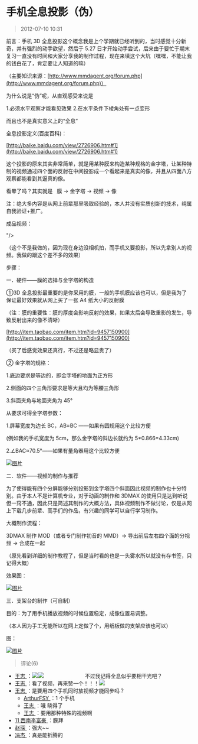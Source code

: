 # 手机全息投影（伪）

> 2012-07-10 10:31

前言：手机 3D 全息投影这个概念我是上个学期就已经听到的，当时感觉十分新奇，并有强烈的动手欲望，然后于 5.27 日才开始动手尝试，后来由于要忙于期末复习一直没有时间和大家分享我的制作过程，现在来填这个大坑（嘿嘿，不能让我的钱白花了，肯定要让人知道的嘛）

（主要知识来源：[http://www.mmdagent.org/forum.php](http://www.mmdagent.org/forum.php)）

为什么说是“伪”呢，从直观感受来说是

1.必须水平观察才能看见效果 2.在水平条件下棱角处有一点变形

而且也不是真实意义上的“全息”

全息投影定义(百度百科)：

[http://baike.baidu.com/view/2726906.htm#1](http://baike.baidu.com/view/2726906.htm#1)

这个投影的原来其实非常简单，就是用某种膜来构造某种规格的金字塔，让某种特制的视频通过四个面的反射在中间投影成一个看起来是真实的像，并且从四面八方观察都能看到其逼真的像。

看晕了吗？其实就是   膜 → 金字塔 → 视频 → 像

注：绝大多内容是从网上前辈那里吸取经验的，本人并没有实质创新的技术，纯属自我验证+推广。

成品视频：

"/>

（这个不是我做的，因为现在身边没相机拍，而手机又要投影，所以先拿别人的视频。我做的跟这个差不多的效果）

步骤：

一．硬件——膜的选择与金字塔的构造

①3D 全息投影最重要的是你采用的膜，一般的手机膜应该也可以，但是我为了保证最好效果就从网上买了一张 A4 纸大小的反射膜

（注：膜的重要性：膜的厚度会影响反射的效果，如果太后会导致重影的发生，导致反射出来的像不清晰）

[http://item.taobao.com/item.htm?id=9457150900](http://item.taobao.com/item.htm?id=9457150900)

（买了后感觉效果还真行，不过还是略显贵了）

② 金字塔的规格：

1.底边要求是等边的，即金字塔的地面为正方形

2.侧面的四个三角形要求是等大且均为等腰三角形

3.斜面夹角与地面夹角为 45°

从要求可得金字塔参数：

1.屏幕宽度为边长 BC，AB=BC ——如果有圆规用这个比较方便

(例如我的手机宽度为 5cm，那么金字塔的斜边长就约为 5\*0.866=4.33cm)

2.∠BAC≈70.5°——如果有量角器用这个比较方便

[![图片](https://pan.4a1801.life:11443/d/NAS/Qzone/Blogs/images/8B09D143.webp)](https://pan.4a1801.life:11443/d/NAS/Qzone/Blogs/images/8B09D143.webp)

二．软件——视频的制作与推荐

为了使得能有四个分屏能够分别投影到金字塔四个斜面因此视频的制作也十分特别。由于本人不是计算机专业，对于动画的制作和 3DMAX 的使用只是达到听说但一窍不通，因此只是简述其制作的大概方法，具体视频制作不做讨论，仅是从网上下载几步前辈、高手们的作品，有兴趣的同学可以自行学习制作。

大概制作流程：

3DMAX 制作 MOD（或者专门制作初音的 MMD）→ 导出前后左右四个面的分视频 → 合成在一起

（原先看到详细的制作教程了，但是当时看的也是一头雾水所以就没有存书签，只记得大概）

效果图：

[![图片](https://pan.4a1801.life:11443/d/NAS/Qzone/Blogs/images/118EAEB0.webp)](https://pan.4a1801.life:11443/d/NAS/Qzone/Blogs/images/118EAEB0.webp)

三．支架台的制作（可自制）

目的：为了用手机播放视频的时候位置稳定，成像位置易调整。

（本人因为手工无能所以在网上定做了个，用纸板做的支架应该也可以）

图：

[![图片](https://pan.4a1801.life:11443/d/NAS/Qzone/Blogs/images/D361D8A8.webp)](https://pan.4a1801.life:11443/d/NAS/Qzone/Blogs/images/D361D8A8.webp)

> 评论(6)

- [王志 ](https://user.qzone.qq.com/845471879)：![](https://pan.4a1801.life:11443/d/NAS/Qzone/Common/images/e179.gif)![](https://pan.4a1801.life:11443/d/NAS/Qzone/Common/images/e179.gif)　　　　　　　　不过我记得全息似乎要相干光吧？
- [王志 ](https://user.qzone.qq.com/845471879)：看了视频，再来赞一个！！！![](https://pan.4a1801.life:11443/d/NAS/Qzone/Common/images/e183.gif)
- [王志 ](https://user.qzone.qq.com/845471879)：是要用四个手机同时放视频才能同步吗？
  - [ArthurFSY ](https://user.qzone.qq.com/254904240)：1 个手机
  - [王志 ](https://user.qzone.qq.com/845471879)：哦 晓得了
  - [王志 ](https://user.qzone.qq.com/845471879)：要用那种特殊的视频啊
- [11 西南李富豪 ](https://user.qzone.qq.com/243940411)：膜拜
- [赵琛 ](https://user.qzone.qq.com/664503485)：强大\~\~
- [冯杰 ](https://user.qzone.qq.com/1584438972)：真是能折腾的
